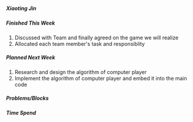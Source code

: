 
##### Xiaoting Jin
##### Finished This Week
1. Discussed with Team and finally agreed on the game we will realize
2. Allocated each team member's task and responsiblity
##### Planned Next Week
1. Research and design the algorithm of computer player
2. Implement the algorithm of computer player and embed it into the main code
##### Problems/Blocks


##### Time Spend
